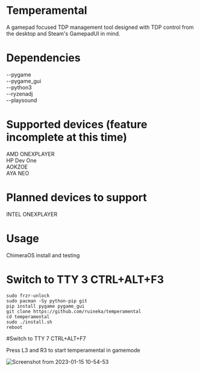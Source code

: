 # Temperamental
A gamepad focused TDP management tool designed with TDP control from the desktop and Steam's GamepadUI in mind.

# Dependencies
--pygame\
--pygame_gui\
--python3\
--ryzenadj\
--playsound

# Supported devices (feature incomplete at this time)
AMD ONEXPLAYER\
HP Dev One\
AOKZOE\
AYA NEO

# Planned devices to support
INTEL ONEXPLAYER

# Usage
ChimeraOS install and testing

# Switch to TTY 3 CTRL+ALT+F3
```shell
sudo frzr-unlock
sudo pacman -Sy python-pip git
pip install pygame pygame_gui
git clone https://github.com/ruineka/temperamental
cd temperamental
sudo ./install.sh
reboot
```

#Switch to TTY 7 CTRL+ALT+F7

Press L3 and R3 to start temperamental in gamemode

![Screenshot from 2023-01-15 10-54-53](https://user-images.githubusercontent.com/16360335/212610590-fed6b9f7-dcab-4e30-92bd-7507cdebe758.png)

